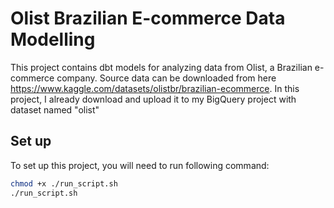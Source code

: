 # Olist Brazilian E-commerce Data Modelling

This project contains dbt models for analyzing data from Olist, a Brazilian e-commerce company.
Source data can be downloaded from here https://www.kaggle.com/datasets/olistbr/brazilian-ecommerce.
In this project, I already download and upload it to my BigQuery project with dataset named "olist"

## Set up

To set up this project, you will need to run following command:

```bash
chmod +x ./run_script.sh
./run_script.sh
